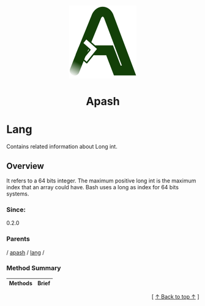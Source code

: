 
<div align='center' id='apash-top'>
  <a href='https://github.com/hastec-fr/apash'>
    <img alt='apash-logo' src='../../../../../assets/apash-logo.svg'/>
  </a>

  # Apash
</div>

# Lang

Contains related information about Long int.

## Overview

It refers to a 64 bits integer.
The maximum positive long int is the maximum index that an array could have.
Bash uses a long as index for 64 bits systems.

### Since:
0.2.0

### Parents
<!-- apash.parentBegin -->
[](../../../.md) / [apash](../../apash.md) / [lang](../lang.md) / 
<!-- apash.parentEnd -->

### Method Summary
<!-- apash.summaryTableBegin -->
| Methods                  | Brief                                 |
|--------------------------|---------------------------------------|
<!-- apash.summaryTableEnd -->



  <div align='right'>[ <a href='#apash-top'>↑ Back to top ↑</a> ]</div>

